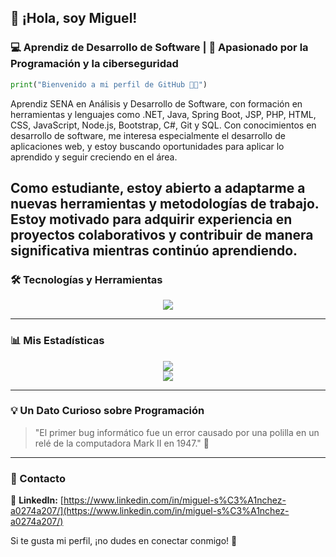 ## 👋 ¡Hola, soy Miguel!  
### 💻 Aprendiz de Desarrollo de Software | 🚀 Apasionado por la Programación y la ciberseguridad

```python
print("Bienvenido a mi perfil de GitHub 👨‍💻")
```

Aprendiz SENA en Análisis y Desarrollo de Software, con formación en herramientas y lenguajes como .NET, Java, Spring Boot, JSP, PHP, HTML, CSS, JavaScript, Node.js, Bootstrap, C#, Git y SQL. Con conocimientos en desarrollo de software, me interesa especialmente el desarrollo de aplicaciones web, y estoy buscando oportunidades para aplicar lo aprendido y seguir creciendo en el área.

Como estudiante, estoy abierto a adaptarme a nuevas herramientas y metodologías de trabajo. Estoy motivado para adquirir experiencia en proyectos colaborativos y contribuir de manera significativa mientras continúo aprendiendo.
---

### 🛠️ Tecnologías y Herramientas  
<div align="center">
  <img src="https://skillicons.dev/icons?i=java,spring,php,html,css,js,nodejs,bootstrap,cs,dotnet,sql" />
</div>

---

### 📊 Mis Estadísticas
<div align="center">
  <img src="https://github-readme-stats.vercel.app/api?username=MiguelSanchezlo&show_icons=true&theme=radical" />
  <br>
  <img src="https://github-readme-streak-stats.herokuapp.com/?user=MiguelSanchezlo&theme=radical" />
</div>

---

### 💡 Un Dato Curioso sobre Programación
> "El primer bug informático fue un error causado por una polilla en un relé de la computadora Mark II en 1947." 🐛

---

### 📩 Contacto
🔗 **LinkedIn:** [https://www.linkedin.com/in/miguel-s%C3%A1nchez-a0274a207/](https://www.linkedin.com/in/miguel-s%C3%A1nchez-a0274a207/)  


Si te gusta mi perfil, ¡no dudes en conectar conmigo! 🚀
